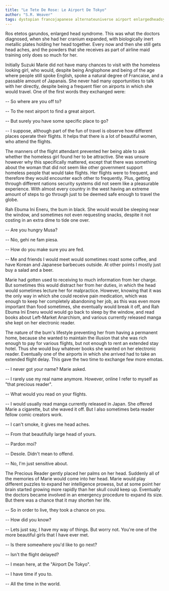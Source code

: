 ```yaml
---
title: "Le Tete De Rose: Le Airport De Tokyo"
author: "S.R. Weaver"
tags: dystopian francojapanese alternateuniverse airport enlargedheadsyndrome
---
```

Ros etetos garundos, enlarged head syndrome. This was what the doctors diagnosed, when she had her cranium expanded, with biologically inert metallic plates holding her head together. Every now and then she still gets head aches, and the powders that she receives as part of airline maid training only does so much for her.

Initially Suzuki Marie did not have many chances to visit with the homeless looking girl, who would, despite being Anglophone and being of the age where people still spoke English, spoke a natural degree of Francaise, and a passable amount of Japanais. She never had many opportunities to talk with her directly, despite being a frequent flier on airports in which she would travel. One of the first words they exchanged were:

-- So where are you off to?

-- To the next airport to find a great airport.

-- But surely you have some specific place to go?

-- I suppose, although part of the fun of travel is observe how different places operate their flights. It helps that there is a lot of beautiful women, who attend the flights.

The manners of the flight attendant prevented her being able to ask whether the homeless girl found her to be attractive. She was unsure however why this specifically mattered, except that there was something about the woman that did not seem like other government support homeless people that would take flights. Her flights were to frequent, and therefore they would encounter each other to frequently. Plus, getting through different nations security systems did not seem like a pleasurable experience. With almost every country in the west having an extreme amount of steps to go through just to be deemed safe enough to travel the globe.

Rah Ebuma Ini Eneru, the bum in black. She would would be sleeping near the window, and sometimes not even requesting snacks, despite it not costing in an extra dime to tide one over.

-- Are you hungry Musa?

-- Nio, gehi ne fam piesa.

-- How do you make sure you are fed.

-- Me and friends I would meet would sometimes roast some coffee, and have Korean and Japanese barbecues outside. At other points I mostly just buy a salad and a beer.

Marie had gotten used to receiving to much information from her charge. But sometimes this would distract her from her duties, in which the head would sometimes lecture her for malpractice. However, knowing that it was the only way in which she could receive pain medication, which was enough to keep her completely abandoning her job, as this was even more important than food sometimes, she eventually would break it off, and Rah Ebuma Ini Eneru would would go back to sleep by the window, and read books about Left-Market Anarchism, and various currently released manga she kept on her electronic reader.

The nature of the bum's lifestyle preventing her from having a permanent home, because she wanted to maintain the illusion that she was rich enough to pay for various flights, but not enough to rent an extended stay hotel. Thus she would buy whatever books she wanted on her electronic reader. Eventually one of the airports in which she arrived had to take an extended flight delay. This gave the two time to exchange few more emotas.

-- I never got your name? Marie asked.

-- I rarely use my real name anymore. However, online I refer to myself as "that precious reader".

-- What would you read on your flights.

-- I would usually read manga currently released in Japan. She offered Marie a cigarette, but she waved it off. But I also sometimes beta reader fellow comic creators work.

-- I can't smoke, it gives me head aches.

-- From that beautifully large head of yours.

-- Pardon moi?

-- Desole. Didn't mean to offend.

-- No, I'm just sensitive about.

The Precious Reader gently placed her palms on her head. Suddenly all of the memories of Marie would come into her head. Marie would play different puzzles to expand her intelligence prowess, but at some point her brain started growing more rapidly than her skull could keep up. Eventually the doctors became involved in an emergency procedure to expand its size. But there was a chance that it may shorten her life.

-- So in order to live, they took a chance on you.

-- How did you know?

-- Lets just say, I have my way of things. But worry not. You're one of the more beautiful girls that I have ever met.

-- Is there somewhere you'd like to go next?

-- Isn't the flight delayed?

-- I mean here, at the "Airport De Tokyo".

-- I have time if you to.

-- All the time in the world.
